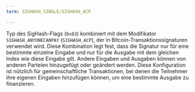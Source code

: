 ```yaml
---
term: SIGHASH_SINGLE/SIGHASH_ACP

---
```

Typ des SigHash-Flags (`0x83`) kombiniert mit dem Modifikator `SIGHASH_ANYONECANPAY` (`SIGHASH_ACP`), der in Bitcoin-Transaktionssignaturen verwendet wird. Diese Kombination legt fest, dass die Signatur nur für eine bestimmte einzelne Eingabe und nur für die Ausgabe mit dem gleichen Index wie diese Eingabe gilt. Andere Eingaben und Ausgaben können von anderen Parteien hinzugefügt oder geändert werden. Diese Konfiguration ist nützlich für gemeinschaftliche Transaktionen, bei denen die Teilnehmer ihre eigenen Eingaben hinzufügen können, um eine bestimmte Ausgabe zu finanzieren.